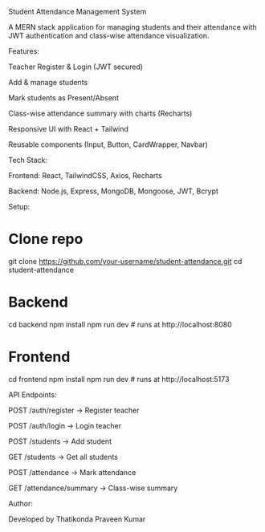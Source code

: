 Student Attendance Management System

A MERN stack application for managing students and their attendance with JWT authentication and class-wise attendance visualization.

Features:

Teacher Register & Login (JWT secured)

Add & manage students

Mark students as Present/Absent

Class-wise attendance summary with charts (Recharts)

Responsive UI with React + Tailwind

Reusable components (Input, Button, CardWrapper, Navbar)

Tech Stack:

Frontend: React, TailwindCSS, Axios, Recharts

Backend: Node.js, Express, MongoDB, Mongoose, JWT, Bcrypt

Setup:
# Clone repo
git clone https://github.com/your-username/student-attendance.git
cd student-attendance

# Backend
cd backend
npm install
npm run dev   # runs at http://localhost:8080

# Frontend
cd frontend
npm install
npm run dev   # runs at http://localhost:5173

API Endpoints:

POST /auth/register → Register teacher

POST /auth/login → Login teacher

POST /students → Add student

GET /students → Get all students

POST /attendance → Mark attendance

GET /attendance/summary → Class-wise summary

Author:

Developed by Thatikonda Praveen Kumar
